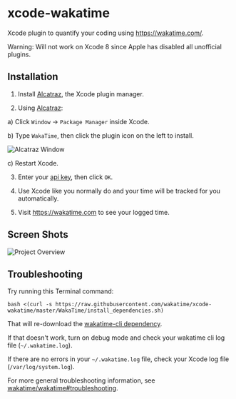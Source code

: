 xcode-wakatime
==============

Xcode plugin to quantify your coding using https://wakatime.com/.

Warning: Will not work on Xcode 8 since Apple has disabled all unofficial plugins.


Installation
------------

1. Install [Alcatraz](https://github.com/supermarin/Alcatraz#installation), the Xcode plugin manager.

2. Using [Alcatraz](https://github.com/supermarin/Alcatraz):

  a) Click `Window` -> `Package Manager` inside Xcode.

  b) Type `WakaTime`, then click the plugin icon on the left to install.
  
  ![Alcatraz Window](https://wakatime.com/static/img/ScreenShots/alcatraz_window.png)

  c) Restart Xcode.
  
3. Enter your [api key](https://wakatime.com/settings#apikey), then click `OK`.

4. Use Xcode like you normally do and your time will be tracked for you automatically.

5. Visit https://wakatime.com to see your logged time.


Screen Shots
------------

![Project Overview](https://wakatime.com/static/img/ScreenShots/Screen-Shot-2016-03-21.png)


Troubleshooting
---------------

Try running this Terminal command:

```
bash <(curl -s https://raw.githubusercontent.com/wakatime/xcode-wakatime/master/WakaTime/install_dependencies.sh)
```

That will re-download the [wakatime-cli dependency](https://github.com/wakatime/wakatime).

If that doesn't work, turn on debug mode and check your wakatime cli log file (`~/.wakatime.log`).

If there are no errors in your `~/.wakatime.log` file, check your Xcode log file (`/var/log/system.log`).

For more general troubleshooting information, see [wakatime/wakatime#troubleshooting](https://github.com/wakatime/wakatime#troubleshooting).
